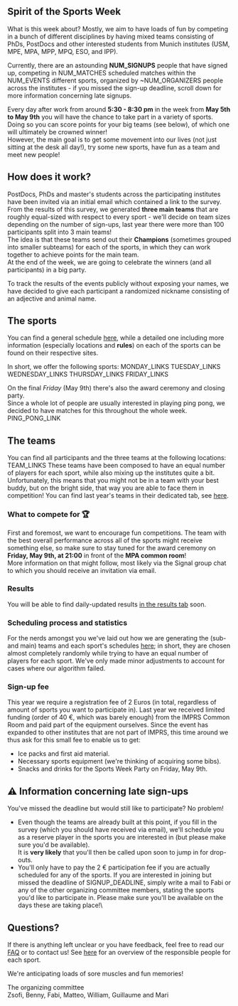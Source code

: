 


## Spirit of the Sports Week

What is this week about? Mostly, we aim to have loads of fun by competing in a bunch of different disciplines by having mixed teams consisting of PhDs, PostDocs and other interested students from Munich institutes (USM, MPE, MPA, MPP, MPQ, ESO, and IPP).

Currently, there are an astounding **NUM_SIGNUPS** people that have signed up, competing in NUM_MATCHES scheduled matches within the NUM_EVENTS different sports, organized by ~NUM_ORGANIZERS people across the institutes - if you missed the sign-up deadline, scroll down for more information concerning late signups.

Every day after work from around **5:30 - 8:30 pm** in the week from **May 5th to May 9th** you will have the chance to take part in a variety of sports.
Doing so you can score points for your big teams (see below), of which one will ultimately be crowned winner!\
However, the main goal is to get some movement into our lives (not just sitting at the desk all day!), try some new sports, have fun as a team and meet new people!

## How does it work?

PostDocs, PhDs and master's students across the participating institutes have been invited via an initial email which contained a link to the survey. From the results of this survey, we generated **three main teams** that are roughly equal-sized with respect to every sport - we'll decide on team sizes depending on the number of sign-ups, last year there were more than 100 participants split into 3 main teams!\
The idea is that these teams send out their **Champions** (sometimes grouped into smaller subteams) for each of the sports, in which they can work together to achieve points for the main team.\
At the end of the week, we are going to celebrate the winners (and all participants) in a big party.

To track the results of the events publicly without exposing your names, we have decided to give each participant a randomized nickname consisting of an adjective and animal name.

## The sports

You can find a general schedule <a href="schedule" target="_self">here</a>, while a detailed one including more information (especially locations and **rules**) on each of the sports can be found on their respective sites.

In short, we offer the following sports:
MONDAY_LINKS
TUESDAY_LINKS
WEDNESDAY_LINKS
THURSDAY_LINKS
FRIDAY_LINKS

On the final *Friday* (May 9th) there's also the award ceremony and closing party.\
Since a whole lot of people are usually interested in playing ping pong, we decided to have matches for this throughout the whole week.
PING_PONG_LINK

## The teams

You can find all participants and the three teams at the following locations:
TEAM_LINKS
These teams have been composed to have an equal number of players for each sport, while also mixing up the institutes quite a bit.\
Unfortunately, this means that you might not be in a team with your best buddy, but on the bright side, that way you are able to face them in competition!
You can find last year's teams in their dedicated tab, see <a href="previous_sports_weeks" target="_self">here</a>.

### What to compete for 🏆

First and foremost, we want to encourage fun competitions.
The team with the best overall performance across all of the sports might receive something else, so make sure to stay tuned for the award ceremony on **Friday, May 9th, at 21:00** in front of the **MPA common room**!\
More information on that might follow, most likely via the Signal group chat to which you should receive an invitation via email.

### Results

You will be able to find daily-updated results <a href="statistics" target="_self">in the results tab</a> soon.

### Scheduling process and statistics

For the nerds amongst you we've laid out how we are generating the (sub- and main) teams and each sport's schedules <a href="statistics" target="_self">here</a>; in short, they are chosen almost completely randomly while trying to have an equal number of players for each sport. We've only made minor adjustments to account for cases where our algorithm failed.

### Sign-up fee

This year we require a registration fee of 2 Euros (in total, regardless of amount of sports you want to participate in).
Last year we received limited funding (order of 40 €, which was barely enough) from the IMPRS Common Room and paid part of the equipment ourselves. Since the event has expanded to other institutes that are not part of IMPRS, this time around we thus ask for this small fee to enable us to get: 

- Ice packs and first aid material.
- Necessary sports equipment (we're thinking of acquiring some bibs).
- Snacks and drinks for the Sports Week Party on Friday, May 9th.

## :warning: Information concerning late sign-ups

You've missed the deadline but would still like to participate? No problem!

- Even though the teams are already built at this point, if you fill in the survey (which you should have received via email), we'll schedule you as a reserve player in the sports you are interested in (but please make sure you'd be available).\
It is **very likely** that you'll then be called upon soon to jump in for drop-outs.
- You'll only have to pay the 2 € participation fee if you are actually scheduled for any of the sports.
If you are interested in joining but missed the deadline of SIGNUP_DEADLINE, simply write a mail to Fabi or any of the other organizing committee members, stating the sports you'd like to participate in. Please make sure you'll be available on the days these are taking place!\

## Questions?

If there is anything left unclear or you have feedback, feel free to read our <a href="statistics" target="_self">FAQ</a> or to contact us!
See <a href="contact" target="_self">here</a> for an overview of the responsible people for each sport.

We're anticipating loads of sore muscles and fun memories!

The organizing committee\
Zsofi, Benny, Fabi, Matteo, William, Guillaume and Mari
